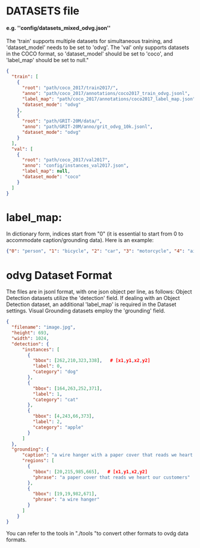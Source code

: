 
# DATASETS file

#### e.g.  ''config/datasets_mixed_odvg.json''

The 'train' supports multiple datasets for simultaneous training, and 'dataset_model' needs to be set to 'odvg'. 
The 'val'  only supports datasets in the COCO format, so 'dataset_model' should be set to 'coco', and 'label_map' should be set to null."
```json
{
  "train": [
    {
      "root": "path/coco_2017/train2017/",
      "anno": "path/coco_2017/annotations/coco2017_train_odvg.jsonl",
      "label_map": "path/coco_2017/annotations/coco2017_label_map.json",
      "dataset_mode": "odvg"
    }, 
    {
      "root": "path/GRIT-20M/data/",
      "anno": "path/GRIT-20M/anno/grit_odvg_10k.jsonl",
      "dataset_mode": "odvg"
    }
  ],
  "val": [
    {
      "root": "path/coco_2017/val2017",
      "anno": "config/instances_val2017.json",
      "label_map": null,
      "dataset_mode": "coco"
    }
  ]
}
```

# label_map:

 In dictionary form, indices start from "0" (it is essential to start from 0 to accommodate caption/grounding data). Here is an example:
```json
{"0": "person", "1": "bicycle", "2": "car", "3": "motorcycle", "4": "airplane", "5": "bus", "6": "train", "7": "truck", "8": "boat", "9": "traffic light", "10": "fire hydrant", "11": "stop sign", "12": "parking meter", "13": "bench", "14": "bird", "15": "cat", "16": "dog", "17": "horse", "18": "sheep", "19": "cow", "20": "elephant", "21": "bear", "22": "zebra", "23": "giraffe", "24": "backpack", "25": "umbrella", "26": "handbag", "27": "tie", "28": "suitcase", "29": "frisbee", "30": "skis", "31": "snowboard", "32": "sports ball", "33": "kite", "34": "baseball bat", "35": "baseball glove", "36": "skateboard", "37": "surfboard", "38": "tennis racket", "39": "bottle", "40": "wine glass", "41": "cup", "42": "fork", "43": "knife", "44": "spoon", "45": "bowl", "46": "banana", "47": "apple", "48": "sandwich", "49": "orange", "50": "broccoli", "51": "carrot", "52": "hot dog", "53": "pizza", "54": "donut", "55": "cake", "56": "chair", "57": "couch", "58": "potted plant", "59": "bed", "60": "dining table", "61": "toilet", "62": "tv", "63": "laptop", "64": "mouse", "65": "remote", "66": "keyboard", "67": "cell phone", "68": "microwave", "69": "oven", "70": "toaster", "71": "sink", "72": "refrigerator", "73": "book", "74": "clock", "75": "vase", "76": "scissors", "77": "teddy bear", "78": "hair drier", "79": "toothbrush"}
```

# odvg Dataset Format

The files are in jsonl format, with one json object per line, as follows:
Object Detection datasets utilize the 'detection' field. If dealing with an Object Detection dataset, an additional 'label_map' is required in the Dataset settings.
Visual Grounding datasets employ the 'grounding' field.
```json
{
  "filename": "image.jpg",
  "height": 693,
  "width": 1024,
  "detection": {
      "instances": [     
        {
          "bbox": [262,210,323,338],   # [x1,y1,x2,y2]
          "label": 0,
          "category": "dog"
        },
        {
          "bbox": [164,263,252,371],
          "label": 1,
          "category": "cat"
        },
        {
          "bbox": [4,243,66,373],
          "label": 2,
          "category": "apple"
        }
      ]
  },
  "grounding": { 
      "caption": "a wire hanger with a paper cover that reads we heart our customers", 
      "regions": [
        {
          "bbox": [20,215,985,665],   # [x1,y1,x2,y2]
          "phrase": "a paper cover that reads we heart our customers"
        },
        { 
          "bbox": [19,19,982,671],
          "phrase": "a wire hanger"
        }
      ]
    }
}
```

You can refer to the tools in "./tools "to convert other formats to ovdg data formats.

